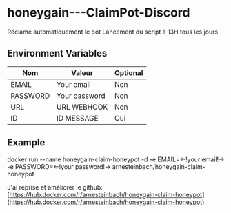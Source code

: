 # honeygain---ClaimPot-Discord
Réclame automatiquement le pot
Lancement du script à 13H tous les jours

## Environment Variables

|Nom     |Valeur       |Optional|
|--------|-------------|--------|
|EMAIL   |Your email   |Non     |
|PASSWORD|Your password|Non     |
|URL     |URL WEBHOOK  |Non     |
|ID      |ID MESSAGE   |Oui     |

## Example
docker run --name honeygain-claim-honeypot -d  -e EMAIL=<-!your email!-> -e PASSWORD=<-!your password!-> arnesteinbach/honeygain-claim-honeypot

J'ai reprise et améliorer le github:
[https://hub.docker.com/r/arnesteinbach/honeygain-claim-honeypot](https://hub.docker.com/r/arnesteinbach/honeygain-claim-honeypot)
